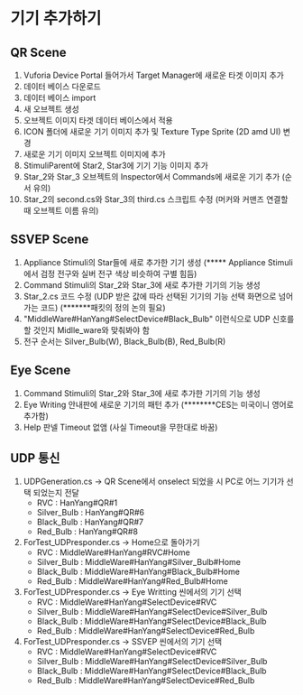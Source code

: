# 기기 추가하기

## QR Scene
<ol>
  <li> Vuforia Device Portal 들어가서 Target Manager에 새로운 타겟 이미지 추가</li>
  <li> 데이터 베이스 다운로드</li>
  <li> 데이터 베이스 import</li>
  <li> 새 오브젝트 생성</li>
  <li> 오브젝트 이미지 타겟 데이터 베이스에서 적용</li>
  <li> ICON 폴더에 새로운 기기 이미지 추가 및 Texture Type Sprite (2D amd UI) 변경</li>
  <li> 새로운 기기 이미지 오브젝트 이미지에 추가</li>
  <li> StimuliParent에 Star2, Star3에 기기 기능 이미지 추가</li>
  <li> Star_2와 Star_3 오브젝트의 Inspector에서 Commands에 새로운 기기 추가 (순서 유의)</li>
  <li> Star_2의 second.cs와 Star_3의 third.cs 스크립트 수정 (머커와 커맨즈 연결할 때 오브젝트 이름 유의) </li>
</ol>

## SSVEP Scene
<ol>
  <li> Appliance Stimuli의 Star들에 새로 추가한 기기 생성 (***** Appliance Stimuli에서 검정 전구와 실버 전구 색상 비슷하여 구별 힘듬)</li>
  <li> Command Stimuli의 Star_2와 Star_3에 새로 추가한 기기의 기능 생성</li>
  <li> Star_2.cs 코드 수정 (UDP 받은 값에 따라 선택된 기기의 기능 선택 화면으로 넘어가는 코드) (*******패킷의 정의 논의 필요)</li>
  <li> "MiddleWare#HanYang#SelectDevice#Black_Bulb" 이런식으로 UDP 신호를 할 것인지 Midlle_ware와 맞춰봐야 함</li>
  <li> 전구 순서는 Silver_Bulb(W), Black_Bulb(B), Red_Bulb(R)</li>
</ol>

## Eye Scene
<ol>
  <li> Command Stimuli의 Star_2와 Star_3에 새로 추가한 기기의 기능 생성</li>
  <li> Eye Writing 안내판에 새로운 기기의 패턴 추가 (********CES는 미국이니 영어로 추가함)</li>
  <li> Help 판넬 Timeout 없앰 (사실 Timeout을 무한대로 바꿈) </li>
</ol>

## UDP 통신
<ol>
  <li> UDPGeneration.cs -> QR Scene에서 onselect 되었을 시 PC로 어느 기기가 선택 되었는지 전달 
    <ul>
      <li> RVC : HanYang#QR#1 </li>
      <li> Silver_Bulb : HanYang#QR#6 </li>
      <li> Black_Bulb : HanYang#QR#7 </li>
      <li> Red_Bulb : HanYang#QR#8 </li>
    </ul>
  </li>
  <li> ForTest_UDPresponder.cs -> Home으로 돌아가기
    <ul>
      <li> RVC : MiddleWare#HanYang#RVC#Home </li>
      <li> Silver_Bulb : MiddleWare#HanYang#Silver_Bulb#Home </li>
      <li> Black_Bulb : MiddleWare#HanYang#Black_Bulb#Home </li>
      <li> Red_Bulb : MiddleWare#HanYang#Red_Bulb#Home </li>
    </ul>
  </li>
  <li> ForTest_UDPresponder.cs -> Eye Writting 씬에서의 기기 선택
    <ul>
      <li> RVC : MiddleWare#HanYang#SelectDevice#RVC </li>
      <li> Silver_Bulb : MiddleWare#HanYang#SelectDevice#Silver_Bulb </li>
      <li> Black_Bulb : MiddleWare#HanYang#SelectDevice#Black_Bulb </li>
      <li> Red_Bulb : MiddleWare#HanYang#SelectDevice#Red_Bulb </li>
    </ul>
  </li>
  <li> ForTest_UDPresponder.cs -> SSVEP 씬에서의 기기 선택
    <ul>
      <li> RVC : MiddleWare#HanYang#SelectDevice#RVC </li>
      <li> Silver_Bulb : MiddleWare#HanYang#SelectDevice#Silver_Bulb </li>
      <li> Black_Bulb : MiddleWare#HanYang#SelectDevice#Black_Bulb </li>
      <li> Red_Bulb : MiddleWare#HanYang#SelectDevice#Red_Bulb </li>
    </ul>
  </li>
</ol>
